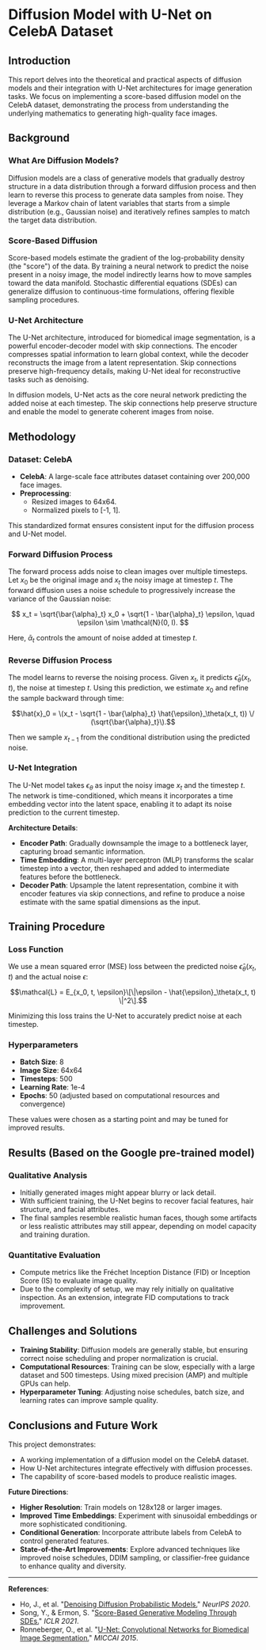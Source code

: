 # Diffusion Model with U-Net on CelebA Dataset

## Introduction
This report delves into the theoretical and practical aspects of diffusion models and their integration with U-Net architectures for image generation tasks. We focus on implementing a score-based diffusion model on the CelebA dataset, demonstrating the process from understanding the underlying mathematics to generating high-quality face images.

## Background

### What Are Diffusion Models?
Diffusion models are a class of generative models that gradually destroy structure in a data distribution through a forward diffusion process and then learn to reverse this process to generate data samples from noise. They leverage a Markov chain of latent variables that starts from a simple distribution (e.g., Gaussian noise) and iteratively refines samples to match the target data distribution.

### Score-Based Diffusion
Score-based models estimate the gradient of the log-probability density (the "score") of the data. By training a neural network to predict the noise present in a noisy image, the model indirectly learns how to move samples toward the data manifold. Stochastic differential equations (SDEs) can generalize diffusion to continuous-time formulations, offering flexible sampling procedures.

### U-Net Architecture
The U-Net architecture, introduced for biomedical image segmentation, is a powerful encoder-decoder model with skip connections. The encoder compresses spatial information to learn global context, while the decoder reconstructs the image from a latent representation. Skip connections preserve high-frequency details, making U-Net ideal for reconstructive tasks such as denoising.

In diffusion models, U-Net acts as the core neural network predicting the added noise at each timestep. The skip connections help preserve structure and enable the model to generate coherent images from noise.

## Methodology

### Dataset: CelebA
- **CelebA**: A large-scale face attributes dataset containing over 200,000 face images.
- **Preprocessing**: 
  - Resized images to 64x64.
  - Normalized pixels to [-1, 1].
  
This standardized format ensures consistent input for the diffusion process and U-Net model.

### Forward Diffusion Process
The forward process adds noise to clean images over multiple timesteps. Let $x_0$ be the original image and $x_t$ the noisy image at timestep $t$. The forward diffusion uses a noise schedule to progressively increase the variance of the Gaussian noise:

$$
x_t = \sqrt{\bar{\alpha}_t} x_0 + \sqrt{1 - \bar{\alpha}_t} \epsilon, \quad \epsilon \sim \mathcal{N}(0, I).
$$

Here, $\bar{\alpha}_t$ controls the amount of noise added at timestep $t$.

### Reverse Diffusion Process
The model learns to reverse the noising process. Given $x_t$, it predicts $\hat{\epsilon}_\theta(x_t, t)$, the noise at timestep $t$. Using this prediction, we estimate $x_0$ and refine the sample backward through time:

$$\hat{x}_0 = \(x_t - \sqrt{1 - \bar{\alpha}_t} \hat{\epsilon}_\theta(x_t, t)) \/ (\sqrt{\bar{\alpha}_t}\).$$

Then we sample $x_{t-1}$ from the conditional distribution using the predicted noise.

### U-Net Integration
The U-Net model takes $\epsilon_\theta$ as input the noisy image $x_t$ and the timestep $t$. The network is time-conditioned, which means it incorporates a time embedding vector into the latent space, enabling it to adapt its noise prediction to the current timestep.

**Architecture Details**:
- **Encoder Path**: Gradually downsample the image to a bottleneck layer, capturing broad semantic information.
- **Time Embedding**: A multi-layer perceptron (MLP) transforms the scalar timestep into a vector, then reshaped and added to intermediate features before the bottleneck.
- **Decoder Path**: Upsample the latent representation, combine it with encoder features via skip connections, and refine to produce a noise estimate with the same spatial dimensions as the input.

## Training Procedure

### Loss Function
We use a mean squared error (MSE) loss between the predicted noise $\hat{\epsilon}_\theta(x_t, t)$ and the actual noise $\epsilon$:

$$\mathcal{L} = E_{x_0, t, \epsilon}\[\|\epsilon - \hat{\epsilon}_\theta(x_t, t) \|^2\].$$

Minimizing this loss trains the U-Net to accurately predict noise at each timestep.

### Hyperparameters
- **Batch Size**: 8
- **Image Size**: 64x64
- **Timesteps**: 500
- **Learning Rate**: 1e-4
- **Epochs**: 50 (adjusted based on computational resources and convergence)

These values were chosen as a starting point and may be tuned for improved results.

## Results (Based on the Google pre-trained model)

### Qualitative Analysis
- Initially generated images might appear blurry or lack detail.
- With sufficient training, the U-Net begins to recover facial features, hair structure, and facial attributes.
- The final samples resemble realistic human faces, though some artifacts or less realistic attributes may still appear, depending on model capacity and training duration.

### Quantitative Evaluation
- Compute metrics like the Fréchet Inception Distance (FID) or Inception Score (IS) to evaluate image quality.
- Due to the complexity of setup, we may rely initially on qualitative inspection. As an extension, integrate FID computations to track improvement.

## Challenges and Solutions

- **Training Stability**: Diffusion models are generally stable, but ensuring correct noise scheduling and proper normalization is crucial.
- **Computational Resources**: Training can be slow, especially with a large dataset and 500 timesteps. Using mixed precision (AMP) and multiple GPUs can help.
- **Hyperparameter Tuning**: Adjusting noise schedules, batch size, and learning rates can improve sample quality.

## Conclusions and Future Work

This project demonstrates:
- A working implementation of a diffusion model on the CelebA dataset.
- How U-Net architectures integrate effectively with diffusion processes.
- The capability of score-based models to produce realistic images.

**Future Directions**:
- **Higher Resolution**: Train models on 128x128 or larger images.
- **Improved Time Embeddings**: Experiment with sinusoidal embeddings or more sophisticated conditioning.
- **Conditional Generation**: Incorporate attribute labels from CelebA to control generated features.
- **State-of-the-Art Improvements**: Explore advanced techniques like improved noise schedules, DDIM sampling, or classifier-free guidance to enhance quality and diversity.

---

**References**:
- Ho, J., et al. "[Denoising Diffusion Probabilistic Models.](documentation/denoising-diffusion-proba-mod.pdf)" *NeurIPS 2020*.
- Song, Y., & Ermon, S. "[Score-Based Generative Modeling Through SDEs.](documentation/score-based_gen_mod_SDE.pdf)" *ICLR 2021*.
- Ronneberger, O., et al. "[U-Net: Convolutional Networks for Biomedical Image Segmentation.](documentation/u-net_paper.pdf)" *MICCAI 2015*.

